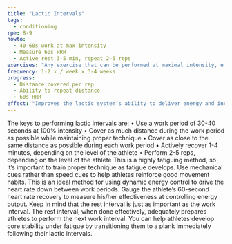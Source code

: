 ```yaml
---
title: "Lactic Intervals"
tags:
  - conditioning
rpe: 8-9
howto:
  - 40-60s work at max intensity
  - Measure 60s HRR
  - Active rest 3-5 min, repeat 2-5 reps
exercises: "Any exercise that can be performed at maximal intensity, e.g. sprints or sport-specific drills"
frequency: 1-2 x / week x 3-4 weeks
progress:
  - Distance covered per rep
  - Ability to repeat distance
  - 60s HRR
effect: "Improves the lactic system’s ability to deliver energy and increase the body’s overall tolerance to anaerobic metabolism."
---
```


The keys to performing lactic intervals are:
• Use a work period of 30-40 seconds at 100% intensity
• Cover as much distance during the work period as possible while maintaining
proper technique
• Cover as close to the same distance as possible during each work period
• Actively recover 1-4 minutes, depending on the level of the athlete
• Perform 2-5 reps, depending on the level of the athlete
This is a highly fatiguing method, so it’s important to train proper technique as fatigue
develops. Use mechanical cues rather than speed cues to help athletes reinforce good
movement habits.
This is an ideal method for using dynamic energy control to drive the heart rate down
between work periods. Gauge the athlete’s 60-second heart rate recovery to measure
his/her effectiveness at controlling energy output.
Keep in mind that the rest interval is just as important as the work interval. The rest
interval, when done effectively, adequately prepares athletes to perform the next work
interval.
You can help athletes develop core stability under fatigue by transitioning them to a plank
immediately following their lactic intervals.